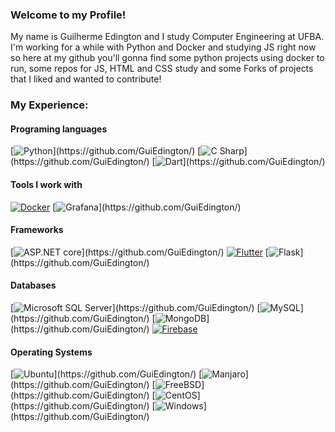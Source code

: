### Welcome to my Profile!

  My name is Guilherme Edington and I study Computer Engineering at UFBA. I'm working for a while with Python and Docker and studying JS right now so here at my github you'll gonna find some python projects using docker to run, some repos for JS, HTML and CSS study and some Forks of projects that I liked and wanted to contribute! 

### My Experience:
#### Programing languages
[![Python](https://img.shields.io/badge/-Python-rgb(55,%20118,%20171)?style=square&logo=Python&logoColor=yellow&link=https://github.com/Arkroshex/)](https://github.com/GuiEdington/)
[![C Sharp](https://img.shields.io/badge/-C%20Sharp-rgb(35,%20145,%2032)?style=square&logo=c-sharp&logoColor=white&link=https://github.com/GuiEdington/)](https://github.com/GuiEdington/)
[![Dart](https://img.shields.io/badge/-Dart-rgb(1,%20117,%20194)?style=square&logo=dart&logoColor=white&link=https://github.com/GuiEdington/)](https://github.com/GuiEdington/)
#### Tools I work with
[![Docker](http://img.shields.io/badge/-Docker-0073ec?style=square&logo=Docker&logoColor=white&link=https://github.com/GuiEdington/)](https://github.com/GuiEdington/)
[![Grafana](https://img.shields.io/badge/-Grafana-rgb(244,%20104,%200)?style=square&logo=grafana&logoColor=white&link=https://github.com/GuiEdington/)](https://github.com/GuiEdington/)
#### Frameworks
[![ASP.NET core](http://img.shields.io/badge/-ASP.NET%20core-rgb(92,%2045,%20145)?style=square&logo=.net&logoColor=white&link=https://github.com/GuiEdington/)](https://github.com/GuiEdington/)
[![Flutter](https://img.shields.io/badge/-Flutter-1389fd?style=square&logo=flutter&logoColor=white&link=https://github.com/GuiEdington/)](https://github.com/GuiEdington/)
[![Flask](https://img.shields.io/badge/-Flask-rgb(0,%200,%200)?style=square&logo=flask&logoColor=white&link=https://github.com/GuiEdington/)](https://github.com/GuiEdington/)
#### Databases
[![Microsoft SQL Server](https://img.shields.io/badge/-Microsoft_SQL_Server-rgb(204,%2041,%2039)?style=square&logo=microsoft-sql-server&logoColor=white&link=https://github.com/GuiEdington/)](https://github.com/GuiEdington/)
[![MySQL](https://img.shields.io/badge/-MySQL-rgb(68,%20121,%20161)?style=square&logo=mysql&logoColor=e97b00&link=https://github.com/GuiEdington/)](https://github.com/GuiEdington/)
[![MongoDB](https://img.shields.io/badge/-MongoDB-rgb(71,%20162,%2072)?style=square&logo=mongodb&logoColor=white&link=https://github.com/GuiEdington/)](https://github.com/GuiEdington/)
[![Firebase](http://img.shields.io/badge/-Firebase-ffa000?style=square&logo=firebase&logoColor=ffca28&link=https://github.com/GuiEdington/)](https://github.com/GuiEdington/)
#### Operating Systems
[![Ubuntu](https://img.shields.io/badge/-Ubuntu-rgb(233,%2084,%2032)?style=square&logo=ubuntu&logoColor=white&link=https://github.com/GuiEdington/)](https://github.com/GuiEdington/)
[![Manjaro](http://img.shields.io/badge/-Manjaro-rgb(53,%20191,%2092)?style=square&logo=manjaro&logoColor=white&link=https://github.com/GuiEdington/)](https://github.com/GuiEdington/)
[![FreeBSD](http://img.shields.io/badge/-FreeBSD-rgb(171,%2043,%2040)?style=square&logo=freebsd&logoColor=white&link=https://github.com/GuiEdington/)](https://github.com/GuiEdington/)
[![CentOS](http://img.shields.io/badge/-CentOS-rgb(38,%2037,%20119)?style=square&logo=centos&logoColor=white&link=https://github.com/GuiEdington/)](https://github.com/GuiEdington/)
[![Windows](http://img.shields.io/badge/-Windows-rgb(0,%20120,%20214)?style=square&logo=windows&logoColor=white&link=https://github.com/GuiEdington/)](https://github.com/GuiEdington/)






<!--
**GuiEdington/GuiEdington** is a ✨ _special_ ✨ repository because its `README.md` (this file) appears on your GitHub profile.

Here are some ideas to get you started:

- 🔭 I’m currently working on ...
- 🌱 I’m currently learning ...
- 👯 I’m looking to collaborate on ...
- 🤔 I’m looking for help with ...
- 💬 Ask me about ...
- 📫 How to reach me: ...
- 😄 Pronouns: ...
- ⚡ Fun fact: ...
-->
